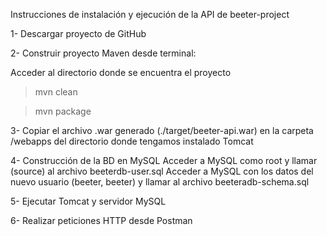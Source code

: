 

Instrucciones de instalación y ejecución de la API de beeter-project

1- Descargar proyecto de GitHub 

2- Construir proyecto Maven desde terminal:

Acceder al directorio donde se encuentra el proyecto
>mvn clean

>mvn package 


3- Copiar el archivo .war generado (./target/beeter-api.war) en la carpeta /webapps del directorio donde tengamos instalado Tomcat

4- Construcción de la BD en MySQL Acceder a MySQL como root y llamar (source) al archivo beeterdb-user.sql Acceder a MySQL con los datos del nuevo usuario (beeter, beeter) y llamar al archivo beeteradb-schema.sql

5- Ejecutar Tomcat y servidor MySQL

6- Realizar peticiones HTTP desde Postman
